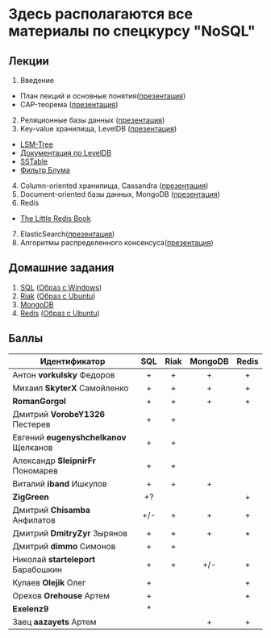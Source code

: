 # Здесь располагаются все материалы по спецкурсу "NoSQL"

## Лекции
1. Введение
 * План лекций и основные понятия([презентация](https://s3-eu-west-1.amazonaws.com/nosql-course/presentations/Введение.pdf))
 * CAP-теорема ([презентация](https://s3-eu-west-1.amazonaws.com/nosql-course/presentations/CAP.pdf))
2. Реляционные базы данных ([презентация](https://s3-eu-west-1.amazonaws.com/nosql-course/presentations/SQL.pdf))
3. Key-value хранилища, LevelDB ([презентация](https://s3-eu-west-1.amazonaws.com/nosql-course/presentations/levelDB.pdf))
 * [LSM-Tree](http://nosqlsummer.org/paper/lsm-tree)
 * [Документация по LevelDB](http://leveldb.googlecode.com/svn/trunk/doc/impl.html)
 * [SSTable](http://www.igvita.com/2012/02/06/sstable-and-log-structured-storage-leveldb/)
 * [Фильтр Блума](http://ru.wikipedia.org/wiki/Фильтр_Блума)
4. Column-oriented хранилища, Cassandra ([презентация](https://s3-eu-west-1.amazonaws.com/nosql-course/presentations/cassandra.pdf))
5. Document-oriented базы данных, MongoDB ([презентация](https://s3-eu-west-1.amazonaws.com/nosql-course/presentations/MongoDB.pdf))
6. Redis
 * [The Little Redis Book](http://openmymind.net/redis.pdf)
7. ElasticSearch([презентация](https://s3-eu-west-1.amazonaws.com/nosql-course/presentations/ElasticSearch.pdf))
8. Алгоритмы распределенного консенсуса([презентация](https://s3-eu-west-1.amazonaws.com/nosql-course/presentations/Consensus.pdf))

## Домашние задания
1. [SQL](https://s3-eu-west-1.amazonaws.com/nosql-course/hw/SQL.pdf) ([Образ с Windows](https://drive.google.com/folderview?id=0BxzEa1Urn3HPOVBlMTMwME9FZ1k&usp=sharing))
2. [Riak](https://s3-eu-west-1.amazonaws.com/nosql-course/hw/Riak.pdf) ([Образ с Ubuntu](https://s3-eu-west-1.amazonaws.com/nosql-course/hw/Ubuntu+Server.ova))
3. [MongoDB](https://s3-eu-west-1.amazonaws.com/nosql-course/hw/MongoDB.pdf)
4. [Redis](https://s3-eu-west-1.amazonaws.com/nosql-course/hw/Redis.pdf) ([Образ с Ubuntu](https://s3-eu-west-1.amazonaws.com/nosql-course/hw/Ubuntu+Server.ova))

## Баллы
| Идентификатор                         | SQL | Riak | MongoDB | Redis |
|---------------------------------------|:---:|:----:|:-------:|:-----:|
| Антон **vorkulsky** Федоров           |  +  |   +  |    +    |   +   |
| Михаил **SkyterX** Самойленко         |  +  |   +  |    +    |   +   |
| **RomanGorgol**                       |  +  |   +  |    +    |   +   |
| Дмитрий **VorobeY1326** Пестерев      |  +  |   +  |         |       |
| Евгений **eugenyshchelkanov** Щелканов|  +  |   +  |         |       |
| Александр **SleipnirFr** Пономарев    |  +  |   +  |         |       |
| Виталий **iband** Ишкулов             |  +  |   +  |    +    |       |
| **ZigGreen**                          |  +? |      |         |   +   |
| Дмитрий **Chisamba** Анфилатов        | +/- |   +  |    +    |   +   |
| Дмитрий **DmitryZyr** Зырянов         |  +  |   +  |    +    |   +   |
| Дмитрий **dimmo** Симонов             |  +  |   +  |         |       |
| Николай **starteleport** Барабошкин   |  +  |   +  |   +/-   |   +   |
| Кулаев **Olejik** Олег                |  +  |      |         |   +   |
| Орехов **Orehouse** Артем             |  +  |      |         |   +   |
| **Exelenz9**                          | *   |      |         |       |
| Заец **aazayets** Артем               |     |      |    +    |   +   |
